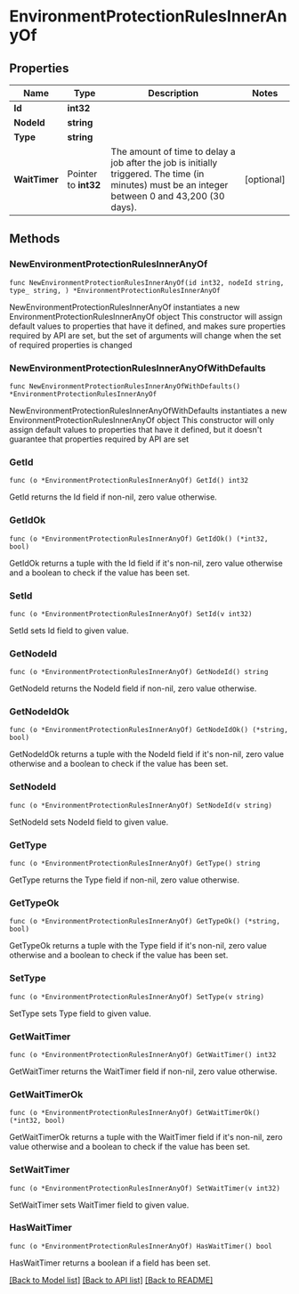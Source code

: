 # EnvironmentProtectionRulesInnerAnyOf

## Properties

Name | Type | Description | Notes
------------ | ------------- | ------------- | -------------
**Id** | **int32** |  | 
**NodeId** | **string** |  | 
**Type** | **string** |  | 
**WaitTimer** | Pointer to **int32** | The amount of time to delay a job after the job is initially triggered. The time (in minutes) must be an integer between 0 and 43,200 (30 days). | [optional] 

## Methods

### NewEnvironmentProtectionRulesInnerAnyOf

`func NewEnvironmentProtectionRulesInnerAnyOf(id int32, nodeId string, type_ string, ) *EnvironmentProtectionRulesInnerAnyOf`

NewEnvironmentProtectionRulesInnerAnyOf instantiates a new EnvironmentProtectionRulesInnerAnyOf object
This constructor will assign default values to properties that have it defined,
and makes sure properties required by API are set, but the set of arguments
will change when the set of required properties is changed

### NewEnvironmentProtectionRulesInnerAnyOfWithDefaults

`func NewEnvironmentProtectionRulesInnerAnyOfWithDefaults() *EnvironmentProtectionRulesInnerAnyOf`

NewEnvironmentProtectionRulesInnerAnyOfWithDefaults instantiates a new EnvironmentProtectionRulesInnerAnyOf object
This constructor will only assign default values to properties that have it defined,
but it doesn't guarantee that properties required by API are set

### GetId

`func (o *EnvironmentProtectionRulesInnerAnyOf) GetId() int32`

GetId returns the Id field if non-nil, zero value otherwise.

### GetIdOk

`func (o *EnvironmentProtectionRulesInnerAnyOf) GetIdOk() (*int32, bool)`

GetIdOk returns a tuple with the Id field if it's non-nil, zero value otherwise
and a boolean to check if the value has been set.

### SetId

`func (o *EnvironmentProtectionRulesInnerAnyOf) SetId(v int32)`

SetId sets Id field to given value.


### GetNodeId

`func (o *EnvironmentProtectionRulesInnerAnyOf) GetNodeId() string`

GetNodeId returns the NodeId field if non-nil, zero value otherwise.

### GetNodeIdOk

`func (o *EnvironmentProtectionRulesInnerAnyOf) GetNodeIdOk() (*string, bool)`

GetNodeIdOk returns a tuple with the NodeId field if it's non-nil, zero value otherwise
and a boolean to check if the value has been set.

### SetNodeId

`func (o *EnvironmentProtectionRulesInnerAnyOf) SetNodeId(v string)`

SetNodeId sets NodeId field to given value.


### GetType

`func (o *EnvironmentProtectionRulesInnerAnyOf) GetType() string`

GetType returns the Type field if non-nil, zero value otherwise.

### GetTypeOk

`func (o *EnvironmentProtectionRulesInnerAnyOf) GetTypeOk() (*string, bool)`

GetTypeOk returns a tuple with the Type field if it's non-nil, zero value otherwise
and a boolean to check if the value has been set.

### SetType

`func (o *EnvironmentProtectionRulesInnerAnyOf) SetType(v string)`

SetType sets Type field to given value.


### GetWaitTimer

`func (o *EnvironmentProtectionRulesInnerAnyOf) GetWaitTimer() int32`

GetWaitTimer returns the WaitTimer field if non-nil, zero value otherwise.

### GetWaitTimerOk

`func (o *EnvironmentProtectionRulesInnerAnyOf) GetWaitTimerOk() (*int32, bool)`

GetWaitTimerOk returns a tuple with the WaitTimer field if it's non-nil, zero value otherwise
and a boolean to check if the value has been set.

### SetWaitTimer

`func (o *EnvironmentProtectionRulesInnerAnyOf) SetWaitTimer(v int32)`

SetWaitTimer sets WaitTimer field to given value.

### HasWaitTimer

`func (o *EnvironmentProtectionRulesInnerAnyOf) HasWaitTimer() bool`

HasWaitTimer returns a boolean if a field has been set.


[[Back to Model list]](../README.md#documentation-for-models) [[Back to API list]](../README.md#documentation-for-api-endpoints) [[Back to README]](../README.md)


